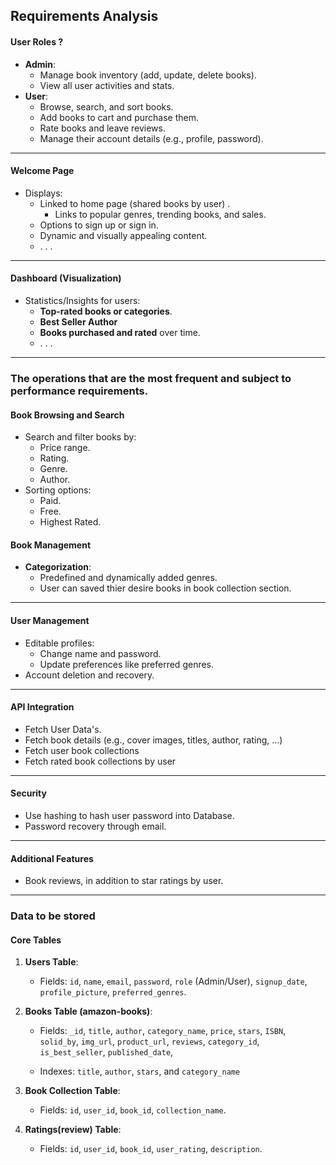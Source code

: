 ## Requirements Analysis

#### **User Roles** ?

- **Admin**:
    - Manage book inventory (add, update, delete books).
    - View all user activities and stats.
- **User**:
    - Browse, search, and sort books.
    - Add books to cart and purchase them.
    - Rate books and leave reviews.
    - Manage their account details (e.g., profile, password).

---

#### **Welcome Page**

- Displays:
    - Linked to home page (shared books by user) .
        - Links to popular genres, trending books, and sales.
    - Options to sign up or sign in.
    - Dynamic and visually appealing content.
    - . . .

---

#### **Dashboard (Visualization)**

- Statistics/Insights for users:
    - **Top-rated books or categories**.
    - **Best Seller Author**
    - **Books purchased and rated** over time.
    - . . .

---

### **The operations that are the most frequent and subject to performance requirements.**

#### **Book Browsing and Search**

- Search and filter books by:
    - Price range.
    - Rating.
    - Genre.
    - Author.
- Sorting options:
    - Paid.
    - Free.
    - Highest Rated.

#### **Book Management**

- **Categorization**:
    - Predefined and dynamically added genres.
    - User can saved thier desire books in book collection section.

---

#### **User Management**

- Editable profiles:
    - Change name and password.
    - Update preferences like preferred genres.
- Account deletion and recovery.

---

#### **API Integration**

- Fetch User Data's.
- Fetch book details (e.g., cover images, titles, author, rating, ...)
- Fetch user book collections
- Fetch rated book collections by user

---

#### **Security**

- Use hashing to hash user password into Database.
- Password recovery through email.

---

#### **Additional Features**

- Book reviews, in addition to star ratings by user.

---

### **Data to be stored**

#### **Core Tables**

1. **Users Table**:

    - Fields: `id`, `name`, `email`, `password`, `role` (Admin/User), `signup_date`, `profile_picture`, `preferred_genres`.

2. **Books Table (amazon-books)**:

    - Fields: `_id`, `title`, `author`, `category_name`, `price`, `stars`, `ISBN`, `solid_by`, `img_url`, `product_url`, `reviews`,
      `category_id`, `is_best_seller`, `published_date`,

    - Indexes: `title`, `author`, `stars`, and `category_name`

3. **Book Collection Table**:

    - Fields: `id`, `user_id`, `book_id`, `collection_name`.

4. **Ratings(review) Table**:

    - Fields: `id`, `user_id`, `book_id`, `user_rating`, `description`.
